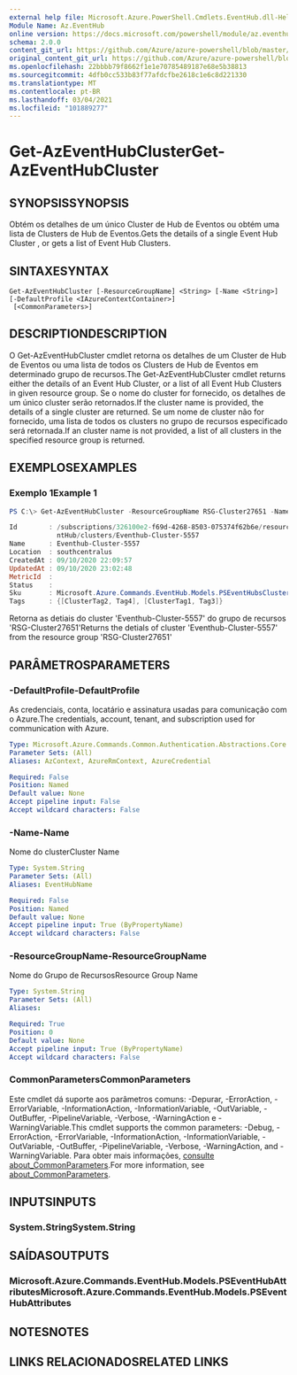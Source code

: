 ```yaml
---
external help file: Microsoft.Azure.PowerShell.Cmdlets.EventHub.dll-Help.xml
Module Name: Az.EventHub
online version: https://docs.microsoft.com/powershell/module/az.eventhub/get-azeventhubcluster
schema: 2.0.0
content_git_url: https://github.com/Azure/azure-powershell/blob/master/src/EventHub/EventHub/help/Get-AzEventHubCluster.md
original_content_git_url: https://github.com/Azure/azure-powershell/blob/master/src/EventHub/EventHub/help/Get-AzEventHubCluster.md
ms.openlocfilehash: 22bbbb79f8662f1e1e70785489187e68e5b38813
ms.sourcegitcommit: 4dfb0cc533b83f77afdcfbe2618c1e6c8d221330
ms.translationtype: MT
ms.contentlocale: pt-BR
ms.lasthandoff: 03/04/2021
ms.locfileid: "101889277"
---
```

# <span data-ttu-id="4426f-101">Get-AzEventHubCluster</span><span class="sxs-lookup"><span data-stu-id="4426f-101">Get-AzEventHubCluster</span></span>

## <span data-ttu-id="4426f-102">SYNOPSIS</span><span class="sxs-lookup"><span data-stu-id="4426f-102">SYNOPSIS</span></span>
<span data-ttu-id="4426f-103">Obtém os detalhes de um único Cluster de Hub de Eventos ou obtém uma lista de Clusters de Hub de Eventos.</span><span class="sxs-lookup"><span data-stu-id="4426f-103">Gets the details of a single Event Hub Cluster , or gets a list of Event Hub Clusters.</span></span>

## <span data-ttu-id="4426f-104">SINTAXE</span><span class="sxs-lookup"><span data-stu-id="4426f-104">SYNTAX</span></span>

```
Get-AzEventHubCluster [-ResourceGroupName] <String> [-Name <String>] [-DefaultProfile <IAzureContextContainer>]
 [<CommonParameters>]
```

## <span data-ttu-id="4426f-105">DESCRIPTION</span><span class="sxs-lookup"><span data-stu-id="4426f-105">DESCRIPTION</span></span>
<span data-ttu-id="4426f-106">O Get-AzEventHubCluster cmdlet retorna os detalhes de um Cluster de Hub de Eventos ou uma lista de todos os Clusters de Hub de Eventos em determinado grupo de recursos.</span><span class="sxs-lookup"><span data-stu-id="4426f-106">The Get-AzEventHubCluster cmdlet returns either the details of an Event Hub Cluster, or a list of all Event Hub Clusters in given resource group.</span></span>
<span data-ttu-id="4426f-107">Se o nome do cluster for fornecido, os detalhes de um único cluster serão retornados.</span><span class="sxs-lookup"><span data-stu-id="4426f-107">If the cluster name is provided, the details of a single cluster are returned.</span></span>
<span data-ttu-id="4426f-108">Se um nome de cluster não for fornecido, uma lista de todos os clusters no grupo de recursos especificado será retornada.</span><span class="sxs-lookup"><span data-stu-id="4426f-108">If an cluster name is not provided, a list of all clusters in the specified resource group is returned.</span></span>

## <span data-ttu-id="4426f-109">EXEMPLOS</span><span class="sxs-lookup"><span data-stu-id="4426f-109">EXAMPLES</span></span>

### <span data-ttu-id="4426f-110">Exemplo 1</span><span class="sxs-lookup"><span data-stu-id="4426f-110">Example 1</span></span>
```powershell
PS C:\> Get-AzEventHubCluster -ResourceGroupName RSG-Cluster27651 -Name Eventhub-Cluster-5557

Id        : /subscriptions/326100e2-f69d-4268-8503-075374f62b6e/resourceGroups/RSG-Cluster27651/providers/Microsoft.Eve
            ntHub/clusters/Eventhub-Cluster-5557
Name      : Eventhub-Cluster-5557
Location  : southcentralus
CreatedAt : 09/10/2020 22:09:57
UpdatedAt : 09/10/2020 23:02:48
MetricId  :
Status    :
Sku       : Microsoft.Azure.Commands.EventHub.Models.PSEventHubsClusterSkuAttributes
Tags      : {[ClusterTag2, Tag4], [ClusterTag1, Tag3]}

```

<span data-ttu-id="4426f-111">Retorna as detiais do cluster 'Eventhub-Cluster-5557' do grupo de recursos 'RSG-Cluster27651'</span><span class="sxs-lookup"><span data-stu-id="4426f-111">Returns the detials of cluster 'Eventhub-Cluster-5557' from the resource group 'RSG-Cluster27651'</span></span>

## <span data-ttu-id="4426f-112">PARÂMETROS</span><span class="sxs-lookup"><span data-stu-id="4426f-112">PARAMETERS</span></span>

### <span data-ttu-id="4426f-113">-DefaultProfile</span><span class="sxs-lookup"><span data-stu-id="4426f-113">-DefaultProfile</span></span>
<span data-ttu-id="4426f-114">As credenciais, conta, locatário e assinatura usadas para comunicação com o Azure.</span><span class="sxs-lookup"><span data-stu-id="4426f-114">The credentials, account, tenant, and subscription used for communication with Azure.</span></span>

```yaml
Type: Microsoft.Azure.Commands.Common.Authentication.Abstractions.Core.IAzureContextContainer
Parameter Sets: (All)
Aliases: AzContext, AzureRmContext, AzureCredential

Required: False
Position: Named
Default value: None
Accept pipeline input: False
Accept wildcard characters: False
```

### <span data-ttu-id="4426f-115">-Name</span><span class="sxs-lookup"><span data-stu-id="4426f-115">-Name</span></span>
<span data-ttu-id="4426f-116">Nome do cluster</span><span class="sxs-lookup"><span data-stu-id="4426f-116">Cluster Name</span></span>

```yaml
Type: System.String
Parameter Sets: (All)
Aliases: EventHubName

Required: False
Position: Named
Default value: None
Accept pipeline input: True (ByPropertyName)
Accept wildcard characters: False
```

### <span data-ttu-id="4426f-117">-ResourceGroupName</span><span class="sxs-lookup"><span data-stu-id="4426f-117">-ResourceGroupName</span></span>
<span data-ttu-id="4426f-118">Nome do Grupo de Recursos</span><span class="sxs-lookup"><span data-stu-id="4426f-118">Resource Group Name</span></span>

```yaml
Type: System.String
Parameter Sets: (All)
Aliases:

Required: True
Position: 0
Default value: None
Accept pipeline input: True (ByPropertyName)
Accept wildcard characters: False
```

### <span data-ttu-id="4426f-119">CommonParameters</span><span class="sxs-lookup"><span data-stu-id="4426f-119">CommonParameters</span></span>
<span data-ttu-id="4426f-120">Este cmdlet dá suporte aos parâmetros comuns: -Depurar, -ErrorAction, -ErrorVariable, -InformationAction, -InformationVariable, -OutVariable, -OutBuffer, -PipelineVariable, -Verbose, -WarningAction e -WarningVariable.</span><span class="sxs-lookup"><span data-stu-id="4426f-120">This cmdlet supports the common parameters: -Debug, -ErrorAction, -ErrorVariable, -InformationAction, -InformationVariable, -OutVariable, -OutBuffer, -PipelineVariable, -Verbose, -WarningAction, and -WarningVariable.</span></span> <span data-ttu-id="4426f-121">Para obter mais informações, [consulte about_CommonParameters](http://go.microsoft.com/fwlink/?LinkID=113216).</span><span class="sxs-lookup"><span data-stu-id="4426f-121">For more information, see [about_CommonParameters](http://go.microsoft.com/fwlink/?LinkID=113216).</span></span>

## <span data-ttu-id="4426f-122">INPUTS</span><span class="sxs-lookup"><span data-stu-id="4426f-122">INPUTS</span></span>

### <span data-ttu-id="4426f-123">System.String</span><span class="sxs-lookup"><span data-stu-id="4426f-123">System.String</span></span>

## <span data-ttu-id="4426f-124">SAÍDAS</span><span class="sxs-lookup"><span data-stu-id="4426f-124">OUTPUTS</span></span>

### <span data-ttu-id="4426f-125">Microsoft.Azure.Commands.EventHub.Models.PSEventHubAttributes</span><span class="sxs-lookup"><span data-stu-id="4426f-125">Microsoft.Azure.Commands.EventHub.Models.PSEventHubAttributes</span></span>

## <span data-ttu-id="4426f-126">NOTES</span><span class="sxs-lookup"><span data-stu-id="4426f-126">NOTES</span></span>

## <span data-ttu-id="4426f-127">LINKS RELACIONADOS</span><span class="sxs-lookup"><span data-stu-id="4426f-127">RELATED LINKS</span></span>

